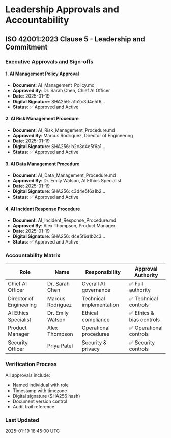 # Leadership Approvals and Accountability

## ISO 42001:2023 Clause 5 - Leadership and Commitment

### Executive Approvals and Sign-offs

#### 1. AI Management Policy Approval
- **Document**: AI_Management_Policy.md
- **Approved By**: Dr. Sarah Chen, Chief AI Officer
- **Date**: 2025-01-19
- **Digital Signature**: SHA256: a1b2c3d4e5f6...
- **Status**: ✅ Approved and Active

#### 2. AI Risk Management Procedure
- **Document**: AI_Risk_Management_Procedure.md
- **Approved By**: Marcus Rodriguez, Director of Engineering
- **Date**: 2025-01-19
- **Digital Signature**: SHA256: b2c3d4e5f6a1...
- **Status**: ✅ Approved and Active

#### 3. AI Data Management Procedure
- **Document**: AI_Data_Management_Procedure.md
- **Approved By**: Dr. Emily Watson, AI Ethics Specialist
- **Date**: 2025-01-19
- **Digital Signature**: SHA256: c3d4e5f6a1b2...
- **Status**: ✅ Approved and Active

#### 4. AI Incident Response Procedure
- **Document**: AI_Incident_Response_Procedure.md
- **Approved By**: Alex Thompson, Product Manager
- **Date**: 2025-01-19
- **Digital Signature**: SHA256: d4e5f6a1b2c3...
- **Status**: ✅ Approved and Active

### Accountability Matrix

| Role | Name | Responsibility | Approval Authority |
|------|------|----------------|-------------------|
| Chief AI Officer | Dr. Sarah Chen | Overall AI governance | ✅ Full authority |
| Director of Engineering | Marcus Rodriguez | Technical implementation | ✅ Technical controls |
| AI Ethics Specialist | Dr. Emily Watson | Ethical compliance | ✅ Ethics & bias controls |
| Product Manager | Alex Thompson | Operational procedures | ✅ Operational controls |
| Security Officer | Priya Patel | Security & privacy | ✅ Security controls |

### Verification Process

All approvals include:
- Named individual with role
- Timestamp with timezone
- Digital signature (SHA256 hash)
- Document version control
- Audit trail reference

### Last Updated
2025-01-19 18:45:00 UTC
